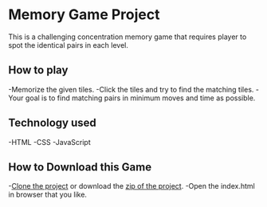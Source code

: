 # Memory Game Project

This is a challenging concentration memory game that requires player
to spot the identical pairs in each level.

## How to play

-Memorize the given tiles.
-Click the tiles and try to find the matching tiles.
-Your goal is to find matching pairs in minimum moves and time as possible.


## Technology used

-HTML
-CSS
-JavaScript

## How to Download this Game

-[Clone the project](https://github.com/merakhi/MemoryGameProject.git) or download the [zip of the project](https://github.com/merakhi/MemoryGameProject/archive/master.zip).
-Open the index.html in browser that you like.
